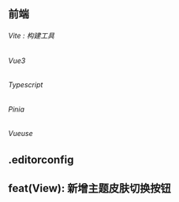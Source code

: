 ## 前端

###### Vite :	构建工具

###### Vue3 

###### Typescript

###### Pinia

###### Vueuse

## .editorconfig
## feat(View): 新增主题皮肤切换按钮